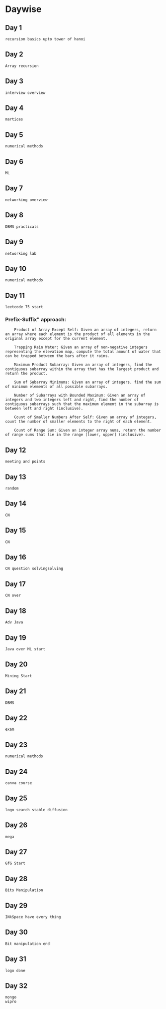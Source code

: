 # Daywise

## Day 1
    recursion basics upto tower of hanoi
## Day 2
    Array recursion
## Day 3
    interview overview
## Day 4
    martices
## Day 5    
    numerical methods    
## Day 6
    ML
## Day 7
    networking overview
## Day 8
    DBMS practicals
## Day 9
    networking lab
## Day 10
    numerical methods
## Day 11
    leetcode 75 start
    
  ### Prefix-Suffix" approach:

        Product of Array Except Self: Given an array of integers, return an array where each element is the product of all elements in the original array except for the current element.

        Trapping Rain Water: Given an array of non-negative integers representing the elevation map, compute the total amount of water that can be trapped between the bars after it rains.

        Maximum Product Subarray: Given an array of integers, find the contiguous subarray within the array that has the largest product and return the product.

        Sum of Subarray Minimums: Given an array of integers, find the sum of minimum elements of all possible subarrays.

        Number of Subarrays with Bounded Maximum: Given an array of integers and two integers left and right, find the number of contiguous subarrays such that the maximum element in the subarray is between left and right (inclusive).

        Count of Smaller Numbers After Self: Given an array of integers, count the number of smaller elements to the right of each element.

        Count of Range Sum: Given an integer array nums, return the number of range sums that lie in the range [lower, upper] (inclusive).
## Day 12
    meeting and points
## Day 13
    random
## Day 14
    CN
## Day 15
    CN 
## Day 16
    CN question solvingsolving
## Day 17
    CN over 
## Day 18 
    Adv Java
## Day 19
    Java over ML start
## Day 20
    Mining Start
## Day 21
    DBMS
## Day 22
    exam 
## Day 23
    numerical methods
## Day 24
    canva course
## Day 25
    logo search stable diffusion
## Day 26
    mega
## Day 27
    GfG Start
## Day 28
    Bits Manipulation
## Day 29
    INkSpace have every thing
## Day 30
    Bit manipulation end
## Day 31
    logo done
## Day 32 
    mongo
    wipro
